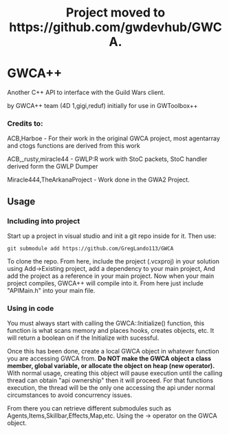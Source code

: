 <h1 style="text-align: center;font-color: #ff0000;">Project moved to https://github.com/gwdevhub/GWCA.</p> 

# GWCA++ #

Another C++ API to interface with the Guild Wars client.

by GWCA++ team (4D 1,gigi,reduf) initially for use in GWToolbox++

### Credits to: ###

ACB,Harboe - For their work in the original GWCA project, most agentarray and ctogs functions are derived from this work

ACB,_rusty,miracle44 - GWLP:R work with StoC packets, StoC handler derived form the GWLP Dumper

Miracle444,TheArkanaProject - Work done in the GWA2 Project.


## Usage ##

### Including into project ###

Start up a project in visual studio and init a git repo inside for it. Then use:

```
git submodule add https://github.com/GregLando113/GWCA
```

To clone the repo. From here, include the project (.vcxproj) in your solution using Add->Existing project, add a dependency to your main project, And add the project as a reference in your main project. Now when your main project compiles, GWCA++ will compile into it. From here just include "APIMain.h" into your main file.

### Using in code ###

You must always start with calling the GWCA::Initialize() function, this function is what scans memory and places hooks, creates objects, etc. It will return a boolean on if the Initialize with sucessful.

Once this has been done, create a local GWCA object in whatever function you are accessing GWCA from. **Do NOT make the GWCA object a class member, global variable, or allocate the object on heap (new operator).** With normal usage, creating this object will pause execution until the calling thread can obtain "api ownership" then it will proceed. For that functions execution, the thread will be the only one accessing the api under normal circumstances to avoid concurrency issues.

From there you can retrieve different submodules such as Agents,Items,Skillbar,Effects,Map,etc. Using the -> operator on the GWCA object.
